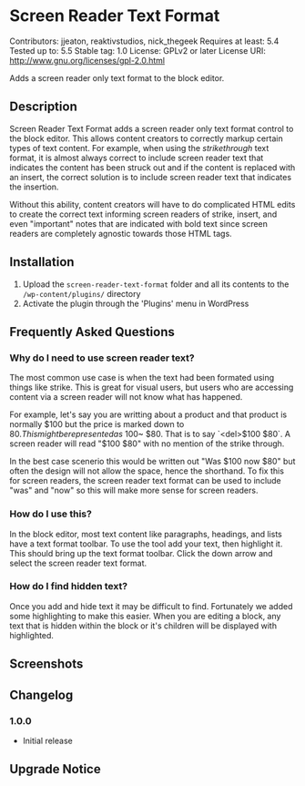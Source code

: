 # Screen Reader Text Format
Contributors: jjeaton, reaktivstudios, nick_thegeek
Requires at least: 5.4
Tested up to: 5.5
Stable tag: 1.0
License: GPLv2 or later
License URI: http://www.gnu.org/licenses/gpl-2.0.html

Adds a screen reader only text format to the block editor.

## Description

Screen Reader Text Format adds a screen reader only text format control to the block editor. This allows content creators to correctly markup certain types of text content. For example, when using the *strikethrough* text format, it is almost always correct to include screen reader text that indicates the content has been struck out and if the content is replaced with an insert, the correct solution is to include screen reader text that indicates the insertion.

Without this ability, content creators will have to do complicated HTML edits to create the correct text informing screen readers of strike, insert, and even "important" notes that are indicated with bold text since screen readers are completely agnostic towards those HTML tags.

## Installation
1. Upload the `screen-reader-text-format` folder and all its contents to the `/wp-content/plugins/` directory
1. Activate the plugin through the 'Plugins' menu in WordPress

## Frequently Asked Questions

### Why do I need to use screen reader text?

The most common use case is when the text had been formated using things like strike. This is great for visual users, but users who are accessing content via a screen reader will not know what has happened.

For example, let's say you are writting about a product and that product is normally $100 but the price is marked down to $80. This might be represented as ~$100~ $80. That is to say `<del>$100</del> $80`. A screen reader will read "$100 $80" with no mention of the strike through.

In the best case scenerio this would be written out "Was $100 now $80" but often the design will not allow the space, hence the shorthand. To fix this for screen readers, the screen reader text format can be used to include "was" and "now" so this will make more sense for screen readers.

### How do I use this?

In the block editor, most text content like paragraphs, headings, and lists have a text format toolbar. To use the tool add your text, then highlight it. This should bring up the text format toolbar. Click the down arrow and select the screen reader text format.

### How do I find hidden text?

Once you add and hide text it may be difficult to find. Fortunately we added some highlighting to make this easier. When you are editing a block, any text that is hidden within the block or it's children will be displayed with highlighted.

## Screenshots

## Changelog

### 1.0.0

* Initial release

## Upgrade Notice
